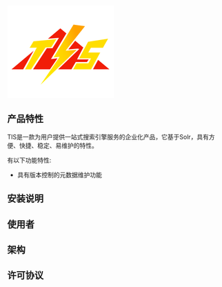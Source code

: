 ![tis](docs/tis-logo.png)

## 产品特性

TIS是一款为用户提供一站式搜索引擎服务的企业化产品，它基于Solr，具有方便、快捷、稳定、易维护的特性。

有以下功能特性:

- 具有版本控制的元数据维护功能



## 安装说明

## 使用者

## 架构

## 许可协议
